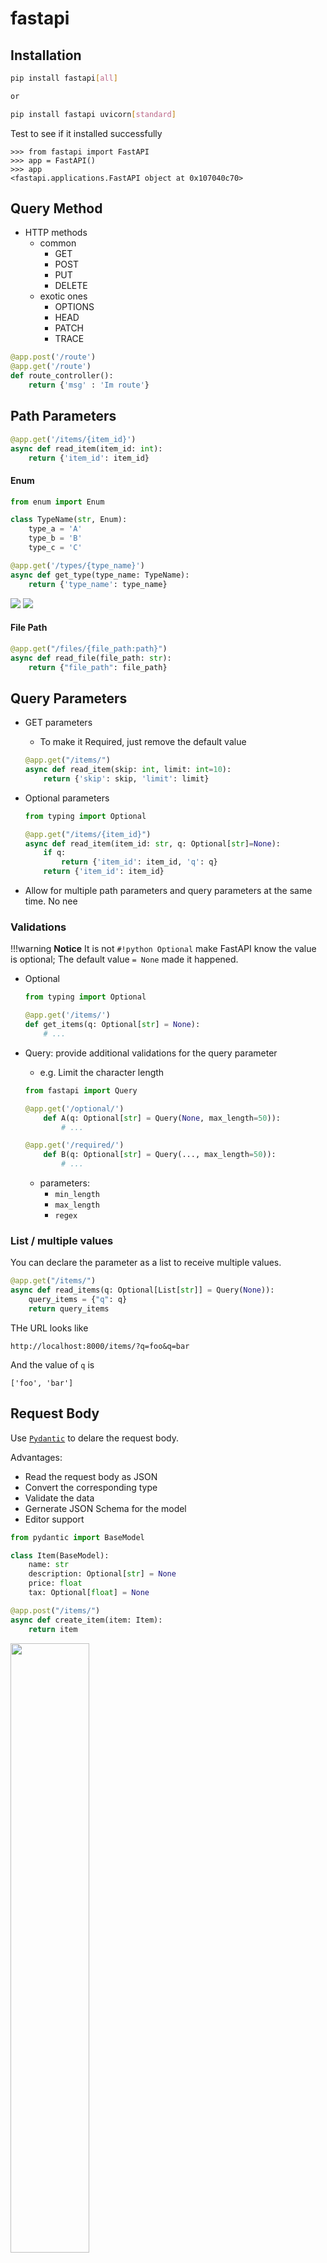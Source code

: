 # fastapi

## Installation

```bash linenums="1"
pip install fastapi[all]

or

pip install fastapi uvicorn[standard]
```

Test to see if it installed successfully

```
>>> from fastapi import FastAPI
>>> app = FastAPI()
>>> app
<fastapi.applications.FastAPI object at 0x107040c70>
```

## Query Method

- HTTP methods
    - common
        - GET
        - POST
        - PUT
        - DELETE
    - exotic ones
        - OPTIONS
        - HEAD
        - PATCH
        - TRACE

```python linenums="1"
@app.post('/route')
@app.get('/route')
def route_controller():
    return {'msg' : 'Im route'}
```

## Path Parameters

```python linenums="1"
@app.get('/items/{item_id}')
async def read_item(item_id: int):
    return {'item_id': item_id}
```

#### Enum

```python linenums="1"
from enum import Enum

class TypeName(str, Enum):
    type_a = 'A'
    type_b = 'B'
    type_c = 'C'

@app.get('/types/{type_name}')
async def get_type(type_name: TypeName):
    return {'type_name': type_name}
```

![](http://i.imgur.com/fnntcZu.png)
![](http://i.imgur.com/TrJOHgr.png)

#### File Path

```python linenums="1"
@app.get("/files/{file_path:path}")
async def read_file(file_path: str):
    return {"file_path": file_path}
```

## Query Parameters

- GET parameters
    - To make it Required, just remove the default value

    ```python linenums="1"
    @app.get("/items/")
    async def read_item(skip: int, limit: int=10):
        return {'skip': skip, 'limit': limit}
    ```

- Optional parameters

    ```python linenums="1"
    from typing import Optional

    @app.get("/items/{item_id}")
    async def read_item(item_id: str, q: Optional[str]=None):
        if q:
            return {'item_id': item_id, 'q': q}
        return {'item_id': item_id}
    ```

- Allow for multiple path parameters and query parameters at the same time. No nee

### Validations

!!!warning
    **Notice** It is not `#!python Optional` make FastAPI know the value is optional; The default value `= None` made it happened.

- Optional

    ```python linenums="1" hl_lines="4"
    from typing import Optional

    @app.get('/items/')
    def get_items(q: Optional[str] = None):
        # ...
    ```

- Query: provide additional validations for the query parameter
    - e.g. Limit the character length

    ```python linenums="1"
    from fastapi import Query

    @app.get('/optional/')
        def A(q: Optional[str] = Query(None, max_length=50)):
            # ...

    @app.get('/required/')
        def B(q: Optional[str] = Query(..., max_length=50)):
            # ...
    ```

    - parameters:
        - `min_length`
        - `max_length`
        - `regex`

### List / multiple values

You can declare the parameter as a list to receive multiple values.

```python linenums="1"
@app.get("/items/")
async def read_items(q: Optional[List[str]] = Query(None)):
    query_items = {"q": q}
    return query_items
```

THe URL looks like

```
http://localhost:8000/items/?q=foo&q=bar
```

And the value of `q` is

```
['foo', 'bar']
```

## Request Body

Use [`Pydantic`](https://pydantic-docs.helpmanual.io/) to delare the request body.

Advantages:

- Read the request body as JSON
- Convert the corresponding type
- Validate the data
- Gernerate JSON Schema for the model
- Editor support

```python linenums="1"
from pydantic import BaseModel

class Item(BaseModel):
    name: str
    description: Optional[str] = None
    price: float
    tax: Optional[float] = None

@app.post("/items/")
async def create_item(item: Item):
    return item
```

<img src="https://i.imgur.com/3S2HPQS.png" width=50%>

### Not using Pydantic model

!!!warning
    Must use with other model.

```python linenums="1"
class User(BaseModel):
    username: str
    full_name: Optional[str] = None

@app.post('/')
async def index(user: User, a: int = Body(...)):
    return {'a': a, **user.dict()}
```

<img src="https://i.imgur.com/c4qswiA.png" width=50%>

## Form
 
!!!warning
    Install `python-multipart` first. `pip install python-multipart`

```python linenums="1"
from fastapi import Form

@app.post('/')
async def index(user: str=Form(...), passwd: str=Form(...)):
    return {'user': user, 'passwd': passwd}
```

<img src="https://i.imgur.com/zKKTtMJ.png" width=50%>

!!!info
    Data form 通常是 encode 成 `application/x-www-form-urlencoded`，但如果有要傳檔案的話，就會 encode 成 `multipart/form-data`
    詳見: <https://developer.mozilla.org/en-US/docs/Web/HTTP/Methods/POST>

!!!danger
    `Form()` 和 `Body()` 混用可能導致非預期結果: 因為 HTML form 是用 `application/x-www-form-urlencoded` 並非 `application/json` 所以試圖用 `Body()` 來拿 JSON 是錯的

TODO

## Cookie

- Cookie parameter

```python linenums="1" hl_lines="4"
from fastapi import Cookie

@app.get('/needCookie')
def need_cookie_route(test: Optional[str] = Cookie(...)):
    return test
```

- Set cookie

```python linenums="1" hl_lines="5"
from fastapi import Response

@app.get('/cookie')
def set_cookie(response: Response):
    response.set_cookie(key='test', value='fuck you')
    return {'message': 'success'}
```

<https://fastapi.tiangolo.com/advanced/response-cookies/>
<https://fastapi.tiangolo.com/tutorial/cookie-params/>

## Template

Need to install `jinja2`

```python linenums="1"
from starlette.templating import Jinja2Templates

templates = Jinja2Templates(directory='templates')

@app.get('/')
async def main(request: Request):
    return template.TemplateResponse('index.html', {'request': request})
```


## Endpoints
### Http

```python linenums="1"
@app.get("/")
async def root():
    return {"message": "Hello World"}
```

#### Use `starlette.endpoints.HTTPEndpoint`

```python
from starlette.endpoints import HTTPEndpoint
from starlette.responses import HTMLResponse

@app.route('/<route>/{arg}')
class Homepage(HTTPEndpoint):
    async def get(self, request):
        path_params = request.path_params
        query_params = request.query_params
        return HTMLResponse(html)
```

### Websocket

- Controller of a websocket route
    - Send
        - `.send_text()`
        - `.send_bytes()`
        - `.send_json()`

```python linenums="1"
@app.websocket("/ws")
async def websocket_endpoint(websocket: WebSocket):
    await websocket.accept()
    while True:
        try:
            s = await websocket.receive_text()
            await websocket.send_text(s)
        except Exception as e:
            print('error:', e)
            break
```

#### Use `starlette.endpoints.WebSocketEndpoint`

```python linenums="1"
from starlette.endpoints import WebSocketEndpoint

@app.websocket_route("/ws")
class Endpoint(WebSocketEndpoint):
    encoding = 'text'

    async def on_connect(self, websocket):
        await websocket.accept()

    async def on_receive(self, websocket, data):
        await websocket.send_text(f'Message text was: {data}')

    async def on_disconnect(self, websocket, close_code):
        pass
```
